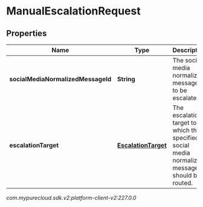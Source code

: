 # ManualEscalationRequest


## Properties

| Name | Type | Description | Notes |
| ------------ | ------------- | ------------- | ------------- |
| **socialMediaNormalizedMessageId** | **String** | The social media normalized message ID to be escalated. |  |
| **escalationTarget** | [**EscalationTarget**](EscalationTarget) | The escalation target to which the specified social media normalized message should be routed. |  [optional] |




_com.mypurecloud.sdk.v2:platform-client-v2:227.0.0_
